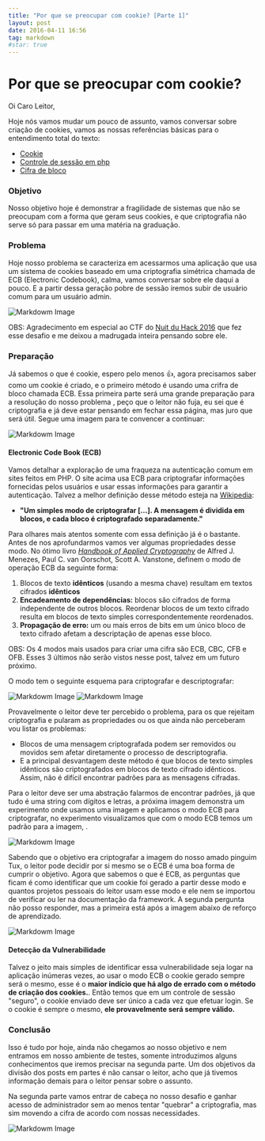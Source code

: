 ```yaml
---
title: "Por que se preocupar com cookie? [Parte 1]"
layout: post
date: 2016-04-11 16:56
tag: markdown
#star: true
---
```


# Por que se preocupar com cookie? 


Oi Caro Leitor,

Hoje nós vamos mudar um pouco de assunto, vamos conversar sobre criação de cookies, vamos as nossas referências básicas para o entendimento total do texto:

* [Cookie](https://pt.wikipedia.org/wiki/Cookie_HTTP)	
* [Controle de sessão em php](http://pt.slideshare.net/dmartins/aula-11-controle-de-sesso-em-php-programao-web)
* [Cifra de bloco](https://en.wikipedia.org/wiki/Block_cipher)


### Objetivo

Nosso objetivo hoje é demonstrar a fragilidade de sistemas que não se preocupam com a forma que geram seus cookies, e que criptografia não serve só para passar em uma matéria na graduação.

### Problema

Hoje nosso problema se caracteriza em acessarmos uma aplicação que usa um sistema de cookies baseado em uma criptografia simétrica chamada de ECB (Electronic Codebook), calma, vamos conversar sobre ele daqui a pouco. E a partir dessa geração pobre de sessão iremos subir de usuário comum para um usuário admin.

![Markdowm Image](https://raw.githubusercontent.com/leonaugusto16/leonaugusto16.github.io/editor/src/images/toil33t-ecb.png)

OBS: Agradecimento em especial ao CTF do [Nuit du Hack 2016](https://www.nuitduhack.com/en/) que fez esse desafio e me deixou a madrugada inteira pensando sobre ele.

### Preparação

Já sabemos o que é cookie, espero pelo menos :+1:, agora precisamos saber como um cookie é criado, e o primeiro método é usando uma crifra de bloco chamada ECB. Essa primeira parte será uma grande preparação para a resolução do nosso problema , peço que o leitor não fuja, eu sei que é criptografia e já deve estar pensando em fechar essa página, mas juro que será útil. Segue uma imagem para te convencer a continuar:

![Markdowm Image](http://www.akati.com/warlock/wp-content/uploads/2015/09/a2326755d3df04de6848a3b460348851cb6ff4223308c6e28b1033937359d9fb.jpg)


#### Electronic Code Book (ECB)


Vamos detalhar a exploração de uma fraqueza na autenticação comum em sites feitos em PHP. O site acima usa ECB para criptografar informações fornecidas pelos usuários e usar essas informações para garantir a autenticação. Talvez a melhor definição desse método esteja na [Wikipedia](https://en.wikipedia.org/wiki/Block_cipher_mode_of_operation#ECB):

* **"Um simples modo de criptografar [...]. A mensagem é dividida em blocos, e cada bloco é criptografado separadamente."**

Para olhares mais atentos somente com essa definição já é o bastante. Antes de nos aprofundarmos vamos ver algumas propriedades desse modo. No ótimo livro *[Handbook of Applied Cryptography](http://cacr.uwaterloo.ca/hac/)* de Alfred J. Menezes, Paul C. van Oorschot, Scott A. Vanstone, definem o modo de operação ECB da seguinte forma:

1.	Blocos de texto **idênticos** (usando a mesma chave) resultam em textos cifrados **idênticos**	
2.	**Encadeamento de dependências:** blocos são cifrados de forma independente de outros blocos. Reordenar blocos de um texto cifrado resulta em blocos de texto simples correspondentemente reordenados.
3.	**Propagação de erro:** um ou mais erros de bits em um único bloco de texto cifrado afetam a descriptação de apenas esse bloco.

OBS: Os 4 modos mais usados para criar uma cifra são ECB, CBC, CFB e OFB. Esses 3 últimos não serão vistos nesse post, talvez em um futuro próximo.

O modo tem o seguinte esquema para criptografar e descriptografar:

![Markdowm Image](https://upload.wikimedia.org/wikipedia/commons/d/d6/ECB_encryption.svg)
![Markdowm Image](https://upload.wikimedia.org/wikipedia/commons/e/e6/ECB_decryption.svg)

Provavelmente o leitor deve ter percebido o problema, para os que rejeitam criptografia e pularam as propriedades ou os que ainda não perceberam vou listar os problemas:

* Blocos de uma mensagem criptografada podem ser removidos ou movidos sem afetar diretamente o processo de descriptografia.
* E a principal desvantagem deste método é que blocos de texto simples idênticos são criptografados em blocos de texto cifrado idênticos. Assim, não é difícil encontrar padrões para as mensagens cifradas.

Para o leitor deve ser uma abstração falarmos de encontrar padrões, já que tudo é uma string com dígitos e letras, a próxima imagem demonstra um experimento onde usamos uma imagem e aplicamos o modo ECB para criptografar, no experimento visualizamos que com o modo ECB temos um padrão para a imagem, . 

![Markdowm Image](http://i.stack.imgur.com/bXAUL.png)

Sabendo que o objetivo era criptografar a imagem do nosso amado pinguim Tux, o leitor pode decidir por si mesmo se o ECB é uma boa forma de cumprir o objetivo. Agora que sabemos o que é ECB, as perguntas que ficam é como identificar que um cookie foi gerado a partir desse modo e quantos projetos pessoais do leitor usam esse modo e ele nem se importou de verificar ou ler na documentação da framework. A segunda pergunta não posso responder, mas a primeira está após a imagem abaixo de reforço de aprendizado.


![Markdowm Image](http://quantum.abstractj.org/talks/2013/rubyconf/krypt/img/penguin.png)



#### Detecção da Vulnerabilidade

Talvez o jeito mais simples de identificar essa vulnerabilidade seja logar na aplicação inúmeras vezes, ao usar o modo ECB o cookie gerado sempre será o mesmo, esse é o **maior indício que há algo de errado com o método de criação dos cookies.**. Então temos que em um controle de sessão "seguro", o cookie enviado deve ser único a cada vez que efetuar login. Se o cookie é sempre o mesmo, **ele provavelmente será sempre válido.**


### Conclusão

Isso é tudo por hoje, ainda não chegamos ao nosso objetivo e nem entramos em nosso ambiente de testes, somente introduzimos alguns conhecimentos que iremos precisar na segunda parte. Um dos objetivos da divisão dos posts em partes é não cansar o leitor, acho que já tivemos informação demais para o leitor pensar sobre o assunto.

Na segunda parte vamos entrar de cabeça no nosso desafio e ganhar acesso de administrador sem ao menos tentar "quebrar" a criptografia, mas sim movendo a cifra de acordo com nossas necessidades. 


![Markdowm Image](https://image.spreadshirtmedia.com/image-server/v1/compositions/111575286/views/1,width=235,height=235,appearanceId=2,backgroundColor=f9f9f9,version=1457074264/ECB-Penguin-T-Shirts.jpg)


